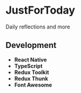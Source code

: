# JustForToday

Daily reflections and more

## Development

* **React Native** <br>
* **TypeScript** <br>
* **Redux Toolkit** <br>
* **Redux Thunk** <br>
* **Font Awesome** <br>
